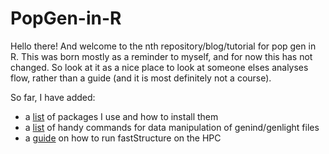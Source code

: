 # PopGen-in-R
Hello there! And welcome to the nth repository/blog/tutorial for pop gen in R. This was born mostly as a reminder to myself, and for now this has not changed. So look at it as a nice place to look at someone elses analyses flow, rather than a guide (and it is most definitely not a course).

So far, I have added:

- a [list](https://github.com/MboiTui/PopGen-in-R/blob/main/R_Packages_I_Often_Use.md) of packages I use and how to install them
- a [list](https://github.com/MboiTui/PopGen-in-R/blob/main/Handy.md) of handy commands for data manipulation of genind/genlight files
- a [guide](https://github.com/MboiTui/PopGen-in-R/blob/main/HPC_fastStructure.md) on how to run fastStructure on the HPC

